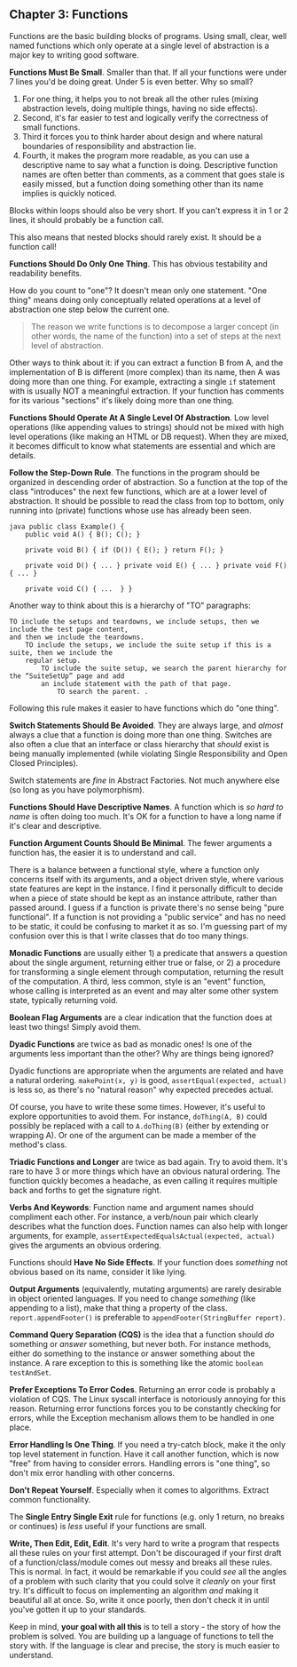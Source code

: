 ## Chapter 3: Functions

Functions are the basic building blocks of programs. Using small, clear, well named functions which
only operate at a single level of abstraction is a major key to writing good software.

**Functions Must Be Small**. Smaller than that. If all your functions were under 7 lines you'd be
doing great. Under 5 is even better. Why so small? 

1. For one thing, it helps you to not break all the other rules (mixing abstraction levels, doing
   multiple things, having no side effects). 
2. Second, it's far easier to test and logically verify the correctness of small functions. 
3. Third it forces you to think harder about design and where natural boundaries of responsibility
   and abstraction lie.
4. Fourth, it makes the program more readable, as you can use a descriptive name to say what a
   function is doing. Descriptive function names are often better than comments, as a comment that
   goes stale is easily missed, but a function doing something other than its name implies is
   quickly noticed.

Blocks within loops should also be very short. If you can't express it in 1 or 2 lines, it should
probably be a function call. 

This also means that nested blocks should rarely exist. It should be a function call!

**Functions Should Do Only One Thing**. This has obvious testability and readability benefits. 

How do you count to "one"? It doesn't mean only one statement. "One thing" means doing only
conceptually related operations at a level of abstraction one step below the current one.

> The reason we write functions is to decompose a larger concept (in other words, the name of the
> function) into a set of steps at the next level of abstraction.

Other ways to think about it: if you can extract a function B from A, and the implementation of B is
different (more complex) than its name, then A was doing more than one thing. For example,
extracting a single `if` statement with is usually NOT a meaningful extraction. If your function has
comments for its various "sections" it's likely doing more than one thing.

**Functions Should Operate At A Single Level Of Abstraction**. Low level operations (like appending
values to strings) should not be mixed with high level operations (like making an HTML or DB
request). When they are mixed, it becomes difficult to know what statements are essential and which
are details.

**Follow the Step-Down Rule**. The functions in the program should be organized in descending order
of abstraction. So a function at the top of the class "introduces" the next few functions, which are
at a lower level of abstraction. It should be possible to read the class from top to bottom, only
running into (private) functions whose use has already been seen.

```
java public class Example() { 
    public void A() { B(); C(); }

    private void B() { if (D()) { E(); } return F(); }

    private void D() { ... } private void E() { ... } private void F() { ... }

    private void C() { ...  } } 
```

Another way to think about this is a hierarchy of "TO" paragraphs:

``` 
TO include the setups and teardowns, we include setups, then we include the test page content,
and then we include the teardowns.  
    TO include the setups, we include the suite setup if this is a suite, then we include the
    regular setup.  
        TO include the suite setup, we search the parent hierarchy for the “SuiteSetUp” page and add
        an include statement with the path of that page.  
            TO search the parent. .  
```
    
Following this rule makes it easier to have functions which do "one thing".

**Switch Statements Should Be Avoided**. They are always large, and *almost* always a clue that a
function is doing more than one thing. Switches are also often a clue that an interface or class
hierarchy that *should* exist is being manually implemented (while violating Single Responsibility
and Open Closed Principles).

Switch statements are *fine* in Abstract Factories. Not much anywhere else (so long as you have
polymorphism).

**Functions Should Have Descriptive Names**. A function which is *so hard to name* is often doing
too much. It's OK for a function to have a long name if it's clear and descriptive.

**Function Argument Counts Should Be Minimal**. The fewer arguments a function has, the easier it is
to understand and call.

There is a balance between a functional style, where a function only concerns itself with its
arguments, and a object driven style, where various state features are kept in the instance. I find
it personally difficult to decide when a piece of state should be kept as an instance attribute,
rather than passed around. I guess if a function is private there's no sense being "pure
functional". If a function is not providing a "public service" and has no need to be static, it
could be confusing to market it as so. I'm guessing part of my confusion over this is that I write
classes that do too many things.

**Monadic Functions** are usually either 1) a predicate that answers a question about the single
argument, returning either true or false, or 2) a procedure for transforming a single element
through computation, returning the result of the computation. A third, less common, style is an
"event" function, whose calling is interpreted as an event and may alter some other system state,
typically returning void.

**Boolean Flag Arguments** are a clear indication that the function does at least two things! Simply
avoid them. 

**Dyadic Functions** are twice as bad as monadic ones! Is one of the arguments less important than
the other? Why are things being ignored? 

Dyadic functions are appropriate when the arguments are related and have a natural ordering.
`makePoint(x, y)` is good, `assertEqual(expected, actual)` is less so, as there's no "natural
reason" why expected precedes actual.

Of course, you have to write these some times. However, it's useful to explore opportunities to
avoid them. For instance, `doThing(A, B)` could possibly be replaced with a call to `A.doThing(B)`
(either by extending or wrapping A). Or one of the argument can be made a member of the method's
class.

**Triadic Functions and Longer** are twice as bad again. Try to avoid them. It's rare to have 3 or
more things which have an obvious natural ordering. The function quickly becomes a headache, as even
calling it requires multiple back and forths to get the signature right.

**Verbs And Keywords**: Function name and argument names should compliment each other. For instance,
a verb/noun pair which clearly describes what the function does. Function names can also help with
longer arguments, for example, `assertExpectedEqualsActual(expected, actual)` gives the arguments an
obvious ordering.

Functions should **Have No Side Effects**. If your function does *something* not obvious based on
its name, consider it like lying.

**Output Arguments** (equivalently, mutating arguments) are rarely desirable in object oriented
languages. If you need to change *something* (like appending to a list), make that thing a property
of the class. `report.appendFooter()` is preferable to `appendFooter(StringBuffer report)`.

**Command Query Separation (CQS)** is the idea that a function should *do* something or *answer*
something, but never both. For instance methods, either do something to the instance or answer
something about the instance. A rare exception to this is something like the atomic `boolean
testAndSet`.

**Prefer Exceptions To Error Codes**. Returning an error code is probably a violation of CQS. The
Linux syscall interface is notoriously annoying for this reason. Returning error functions forces
you to be constantly checking for errors, while the Exception mechanism allows them to be handled in
one place.

**Error Handling Is One Thing**. If you need a try-catch block, make it the only top level statement
in function. Have it call another function, which is now "free" from having to consider errors.
Handling errors is "one thing", so don't mix error handling with other concerns.

**Don't Repeat Yourself**. Especially when it comes to algorithms. Extract common functionality. 

The **Single Entry Single Exit** rule for functions (e.g. only 1 return, no breaks or continues) is
*less* useful if your functions are small.

**Write, Then Edit, Edit, Edit**. It's very hard to write a program that respects all these rules on
your first attempt. Don't be discouraged if your first draft of a function/class/module comes out
messy and breaks all these rules. This is normal. In fact, it would be remarkable if you could *see*
all the angles of a problem with such clarity that you could solve it *cleanly* on your first try.
It's difficult to focus on implementing an algorithm *and* making it beautiful all at once. So,
write it once poorly, then don't check it in until you've gotten it up to your standards.

Keep in mind, **your goal with all this** is to tell a story - the story of how the problem is
solved. You are building up a language of functions to tell the story with. If the language is clear
and precise, the story is much easier to understand.
